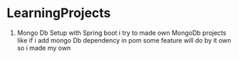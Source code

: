 # LearningProjects
1. Mongo Db Setup with Spring boot i try to made own MongoDb projects like if i add mongo Db dependency in pom some feature will do by it own so i made my own 
